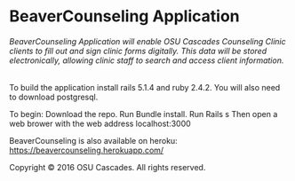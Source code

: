 # BeaverCounseling Application
###### BeaverCounseling Application will enable OSU Cascades Counseling Clinic clients to fill out and sign clinic forms digitally. This data will be stored electronically, allowing clinic staff to search and access client information.

To build the application install rails 5.1.4 and ruby 2.4.2. You will also need to download postgresql.

To begin: Download the repo. Run Bundle install. Run Rails s 
Then open a web brower with the web address localhost:3000

BeaverCounseling is also available on heroku: https://beavercounseling.herokuapp.com/

Copyright © 2016 OSU Cascades. All rights reserved.
